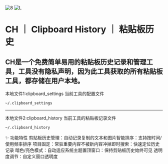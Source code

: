 ![8](https://img.shields.io/badge/CH%20｜%20粘贴板历史管理工具-8A32E2)
![L](https://img.shields.io/badge/Python-3.13-yellow) 
# CH ｜ Clipboard History ｜ 粘贴板历史
CH是一个免费简单易用的粘贴板历史记录和管理工具，工具没有隐私声明，因为此工具获取的所有粘贴板工具，都存储在用户本地。
---
本地文件1:clipboard_settings 当前工具的配置文件
```bash
~/.clipboard_settings
```
---
本地文件2:clipboard_history 当前工具的粘贴板记录文件
```bash
~/.clipboard_history
```

✨ 功能特性
​​剪贴板历史管理​​：自动记录复制的文本和图片
​​智能排序​​：支持按时间/使用频率排序
​​项目固定​​：常驻重要内容不被新内容冲掉
​​即时搜索​​：快速定位历史记录
​​暗色/亮色模式​​：自动适应系统主题
​​置顶窗口​​：保持剪贴板历史始终可见
​​透明度调节​​：自定义窗口透明度
